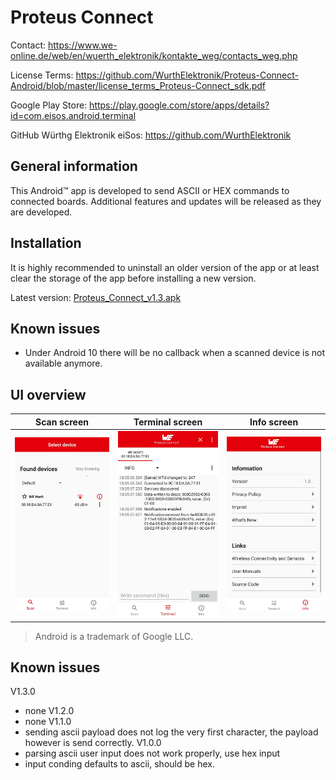 # Proteus Connect

Contact: https://www.we-online.de/web/en/wuerth_elektronik/kontakte_weg/contacts_weg.php

License Terms: https://github.com/WurthElektronik/Proteus-Connect-Android/blob/master/license_terms_Proteus-Connect_sdk.pdf

Google Play Store: https://play.google.com/store/apps/details?id=com.eisos.android.terminal

GitHub Würthg Elektronik eiSos: https://github.com/WurthElektronik

## General information

This Android™ app is developed to send ASCII or HEX commands to connected boards.
Additional features and updates will be released as they are developed.

## Installation

It is highly recommended to uninstall an older version of the app or at least clear the storage
of the app before installing a new version.

Latest version: <a href="Proteus_Connect_v1.3.apk" download>Proteus_Connect_v1.3.apk</a>

## Known issues

* Under Android 10 there will be no callback when a scanned device is not available anymore.

## UI overview

Scan screen                                           | Terminal screen                                           | Info screen
:---------------------------------------------------: | :-------------------------------------------------------: | :---------------------------------------------------:
![Scan screen](screenshots/scanFragment.jpg)  | ![Device screen](screenshots/terminalFragment.jpg)  | ![Info screen](screenshots/infoFragment.jpg)





 > Android is a trademark of Google LLC.
 
 
## Known issues
V1.3.0
 - none
V1.2.0
 - none
V1.1.0
 - sending ascii payload does not log the very first character, the payload however is send correctly.
V1.0.0
 - parsing ascii user input does not work properly, use hex input
 - input conding defaults to ascii, should be hex.

